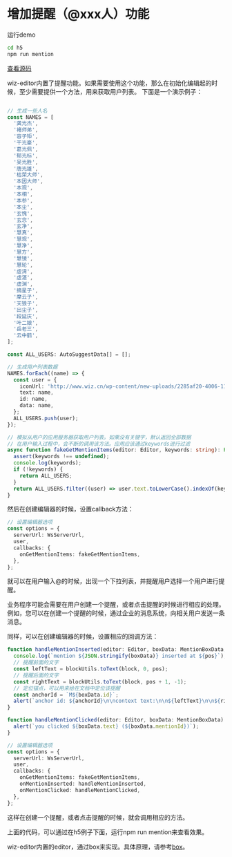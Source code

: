 
# 增加提醒（@xxx人）功能

运行demo

```sh
cd h5
npm run mention
```

[查看源码](../../h5/src/mention.ts)

wiz-editor内置了提醒功能。如果需要使用这个功能，那么在初始化编辑起的时候，至少需要提供一个方法，用来获取用户列表。
下面是一个演示例子：

```ts

// 生成一些人名
const NAMES = [
  '龚光杰',
  '褚师弟',
  '容子矩',
  '干光豪',
  '葛光佩',
  '郁光标',
  '吴光胜',
  '唐光雄',
  '枯荣大师',
  '本因大师',
  '本观',
  '本相',
  '本参',
  '本尘',
  '玄愧',
  '玄念',
  '玄净',
  '慧真',
  '慧观',
  '慧净',
  '慧方',
  '慧镜',
  '慧轮',
  '虚清',
  '虚湛',
  '虚渊',
  '摘星子',
  '摩云子',
  '天狼子',
  '出尘子',
  '段延庆',
  '叶二娘',
  '岳老三',
  '云中鹤',
];

const ALL_USERS: AutoSuggestData[] = [];

// 生成用户列表数据
NAMES.forEach((name) => {
  const user = {
    iconUrl: 'http://www.wiz.cn/wp-content/new-uploads/2285af20-4006-11eb-8f21-01eb48012b63.jpeg',
    text: name,
    id: name,
    data: name,
  };
  ALL_USERS.push(user);
});

// 模拟从用户的应用服务器获取用户列表。如果没有关键字，默认返回全部数据
// 在用户输入过程中，会不断的调用该方法。应用应该通过keywords进行过滤
async function fakeGetMentionItems(editor: Editor, keywords: string): Promise<AutoSuggestData[]> {
  assert(keywords !== undefined);
  console.log(keywords);
  if (!keywords) {
    return ALL_USERS;
  }
  return ALL_USERS.filter((user) => user.text.toLowerCase().indexOf(keywords.toLowerCase()) !== -1);
}

```

然后在创建编辑器的时候，设置callback方法：

```ts
// 设置编辑器选项
const options = {
  serverUrl: WsServerUrl,
  user,
  callbacks: {
    onGetMentionItems: fakeGetMentionItems,
  },
};

```

就可以在用户输入@的时候，出现一个下拉列表，并提醒用户选择一个用户进行提醒。

业务程序可能会需要在用户创建一个提醒，或者点击提醒的时候进行相应的处理。
例如，您可以在创建一个提醒的时候，通过企业的消息系统，向相关用户发送一条消息。

同样，可以在创建编辑器的时候，设置相应的回调方法：

```ts
function handleMentionInserted(editor: Editor, boxData: MentionBoxData, block: BlockElement, pos: number) {
  console.log(`mention ${JSON.stringify(boxData)} inserted at ${pos}`);
  // 提醒前面的文字
  const leftText = blockUtils.toText(block, 0, pos);
  // 提醒后面的文字
  const rightText = blockUtils.toText(block, pos + 1, -1);
  // 定位锚点，可以用来给在文档中定位该提醒
  const anchorId = `M${boxData.id}`;
  alert(`anchor id: ${anchorId}\n\ncontext text:\n\n${leftText}\n\n${rightText}`);
}

function handleMentionClicked(editor: Editor, boxData: MentionBoxData) {
  alert(`you clicked ${boxData.text} (${boxData.mentionId})`);
}

// 设置编辑器选项
const options = {
  serverUrl: WsServerUrl,
  user,
  callbacks: {
    onGetMentionItems: fakeGetMentionItems,
    onMentionInserted: handleMentionInserted,
    onMentionClicked: handleMentionClicked,
  },
};
```

这样在创建一个提醒，或者点击提醒的时候，就会调用相应的方法。

上面的代码，可以通过在h5例子下面，运行npm run mention来查看效果。


wiz-editor内置的editor，通过box来实现。具体原理，请参考[box](./box.md)。
